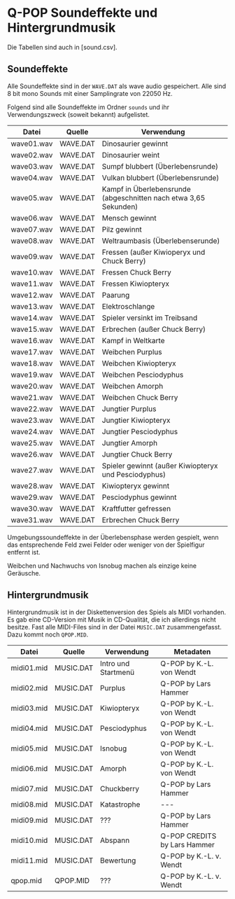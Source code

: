 Q-POP Soundeffekte und Hintergrundmusik
=======================================

Die Tabellen sind auch in [sound.csv].

Soundeffekte
------------

Alle Soundeffekte sind in der `WAVE.DAT` als wave audio gespeichert. Alle sind 8 bit mono Sounds mit einer Samplingrate von 22050 Hz.

Folgend sind alle Soundeffekte im Ordner `sounds` und ihr Verwendungszweck (soweit bekannt) aufgelistet.


Datei      | Quelle   | Verwendung
-----------|----------|-----------
wave01.wav | WAVE.DAT | Dinosaurier gewinnt
wave02.wav | WAVE.DAT | Dinosaurier weint
wave03.wav | WAVE.DAT | Sumpf blubbert (Überlebensrunde)
wave04.wav | WAVE.DAT | Vulkan blubbert (Überlebensrunde)
wave05.wav | WAVE.DAT | Kampf in Überlebensrunde (abgeschnitten nach etwa 3,65 Sekunden)
wave06.wav | WAVE.DAT | Mensch gewinnt
wave07.wav | WAVE.DAT | Pilz gewinnt
wave08.wav | WAVE.DAT | Weltraumbasis (Überlebenserunde)
wave09.wav | WAVE.DAT | Fressen (außer Kiwioperyx und Chuck Berry)
wave10.wav | WAVE.DAT | Fressen Chuck Berry
wave11.wav | WAVE.DAT | Fressen Kiwiopteryx
wave12.wav | WAVE.DAT | Paarung
wave13.wav | WAVE.DAT | Elektroschlange
wave14.wav | WAVE.DAT | Spieler versinkt im Treibsand
wave15.wav | WAVE.DAT | Erbrechen (außer Chuck Berry)
wave16.wav | WAVE.DAT | Kampf in Weltkarte
wave17.wav | WAVE.DAT | Weibchen Purplus
wave18.wav | WAVE.DAT | Weibchen Kiwiopteryx
wave19.wav | WAVE.DAT | Weibchen Pesciodyphus
wave20.wav | WAVE.DAT | Weibchen Amorph
wave21.wav | WAVE.DAT | Weibchen Chuck Berry
wave22.wav | WAVE.DAT | Jungtier Purplus
wave23.wav | WAVE.DAT | Jungtier Kiwiopteryx
wave24.wav | WAVE.DAT | Jungtier Pesciodyphus
wave25.wav | WAVE.DAT | Jungtier Amorph
wave26.wav | WAVE.DAT | Jungtier Chuck Berry
wave27.wav | WAVE.DAT | Spieler gewinnt (außer Kiwiopteryx und Pesciodyphus)
wave28.wav | WAVE.DAT | Kiwiopteryx gewinnt
wave29.wav | WAVE.DAT | Pesciodyphus gewinnt
wave30.wav | WAVE.DAT | Kraftfutter gefressen
wave31.wav | WAVE.DAT | Erbrechen Chuck Berry



Umgebungssoundeffekte in der Überlebensphase werden gespielt, wenn das entsprechende Feld zwei Felder oder weniger von der Spielfigur entfernt ist.

Weibchen und Nachwuchs von Isnobug machen als einzige keine Geräusche.



Hintergrundmusik
----------------

Hintergrundmusik ist in der Diskettenversion des Spiels als MIDI vorhanden. Es gab eine CD-Version mit Musik in CD-Qualität, die ich allerdings nicht besitze. Fast alle MIDI-Files sind in der Datei `MUSIC.DAT` zusammengefasst. Dazu kommt noch `QPOP.MID`.


Datei      | Quelle    | Verwendung | Metadaten
-----------|-----------|------------|----------
midi01.mid | MUSIC.DAT | Intro und Startmenü | Q-POP by K.-L. von Wendt
midi02.mid | MUSIC.DAT | Purplus | Q-POP by Lars Hammer
midi03.mid | MUSIC.DAT | Kiwiopteryx | Q-POP by K.-L. von Wendt
midi04.mid | MUSIC.DAT | Pesciodyphus | Q-POP by K.-L. von Wendt
midi05.mid | MUSIC.DAT | Isnobug | Q-POP by K.-L. von Wendt
midi06.mid | MUSIC.DAT | Amorph | Q-POP by K.-L. von Wendt
midi07.mid | MUSIC.DAT | Chuckberry | Q-POP by Lars Hammer
midi08.mid | MUSIC.DAT | Katastrophe | ---
midi09.mid | MUSIC.DAT | ??? | Q-POP by Lars Hammer
midi10.mid | MUSIC.DAT | Abspann | Q-POP CREDITS by Lars Hammer
midi11.mid | MUSIC.DAT | Bewertung | Q-POP by K.-L. v. Wendt
qpop.mid   | QPOP.MID  | ??? | Q-POP by K.-L. v. Wendt
